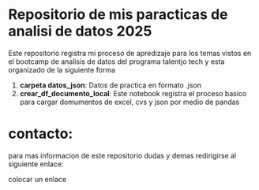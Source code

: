 # Repositorio de mis paracticas de analisi de datos 2025

Este repositorio registra mi proceso de apredizaje para los temas vistos en el bootcamp de analisis de datos del programa talentjo tech y esta organizado de la siguiente forma

1. **carpeta datos_json**: Datos de practica en formato .json
2. **crear_df_documento_local**: Este notebook registra el proceso basico para cargar domumentos de excel, cvs y json por medio de pandas

# contacto:

para mas informacion de este repositorio dudas y demas redirigirse al siguiente enlace:

colocar un enlace 
